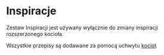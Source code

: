 # Inspiracje

Zestaw Inspiracji jest używany wyłącznie do zmiany inspiracji rozszerzonego kocioła.

Wszystkie przepisy są dodawane za pomocą uchwytu [kocioł](/Mods/Modtweaker/Inspirations/Handlers/Cauldron).
